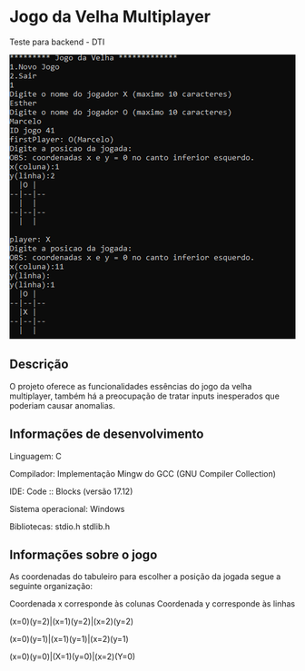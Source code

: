 # Jogo da Velha Multiplayer
Teste para backend - DTI

<img src="Tela.png">

## Descrição 
O projeto oferece as funcionalidades essências do jogo da velha multiplayer, também há a preocupação de tratar inputs inesperados que poderiam causar anomalias.

## Informações de desenvolvimento 

Linguagem: C

Compilador: Implementação Mingw do GCC (GNU Compiler Collection)

IDE: Code :: Blocks (versão 17.12)

Sistema operacional: Windows 

Bibliotecas: stdio.h  stdlib.h

## Informações sobre o jogo 
 
As coordenadas do tabuleiro para escolher a posição da jogada segue a seguinte organização:

Coordenada x corresponde às colunas
Coordenada y corresponde às linhas

(x=0)(y=2)|(x=1)(y=2)|(x=2)(y=2)

(x=0)(y=1)|(x=1)(y=1)|(x=2)(y=1)

(x=0)(y=0)|(X=1)(y=0)|(x=2)(Y=0)


